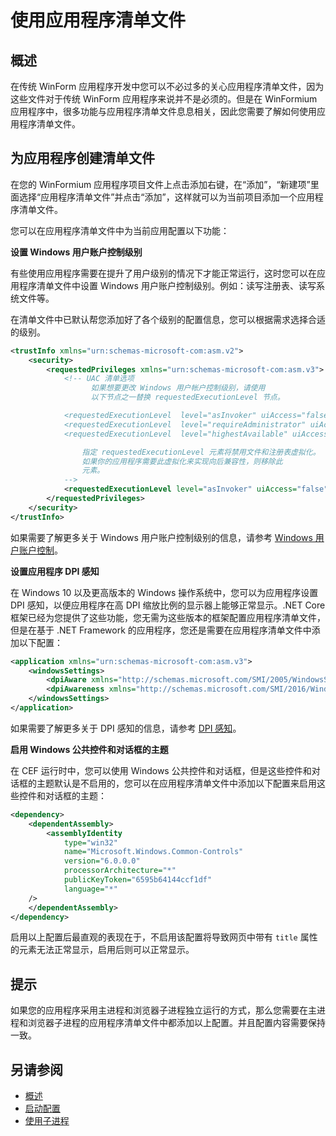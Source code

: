 # 使用应用程序清单文件

## 概述

在传统 WinForm 应用程序开发中您可以不必过多的关心应用程序清单文件，因为这些文件对于传统 WinForm 应用程序来说并不是必须的。但是在 WinFormium 应用程序中，很多功能与应用程序清单文件息息相关，因此您需要了解如何使用应用程序清单文件。

## 为应用程序创建清单文件

在您的 WinFormium 应用程序项目文件上点击添加右键，在“添加”，“新建项”里面选择“应用程序清单文件”并点击“添加”，这样就可以为当前项目添加一个应用程序清单文件。

您可以在应用程序清单文件中为当前应用配置以下功能：

**设置 Windows 用户账户控制级别**

有些使用应用程序需要在提升了用户级别的情况下才能正常运行，这时您可以在应用程序清单文件中设置 Windows 用户账户控制级别。例如：读写注册表、读写系统文件等。

在清单文件中已默认帮您添加好了各个级别的配置信息，您可以根据需求选择合适的级别。

```xml
<trustInfo xmlns="urn:schemas-microsoft-com:asm.v2">
    <security>
        <requestedPrivileges xmlns="urn:schemas-microsoft-com:asm.v3">
            <!-- UAC 清单选项
                  如果想要更改 Windows 用户帐户控制级别，请使用
                  以下节点之一替换 requestedExecutionLevel 节点。

            <requestedExecutionLevel  level="asInvoker" uiAccess="false" />
            <requestedExecutionLevel  level="requireAdministrator" uiAccess="false" />
            <requestedExecutionLevel  level="highestAvailable" uiAccess="false" />

                指定 requestedExecutionLevel 元素将禁用文件和注册表虚拟化。
                如果你的应用程序需要此虚拟化来实现向后兼容性，则移除此
                元素。
            -->
            <requestedExecutionLevel level="asInvoker" uiAccess="false" />
        </requestedPrivileges>
    </security>
</trustInfo>
```

如果需要了解更多关于 Windows 用户账户控制级别的信息，请参考 [Windows 用户账户控制](https://docs.microsoft.com/zh-cn/windows/win32/secauthz/user-account-control)。

**设置应用程序 DPI 感知**

在 Windows 10 以及更高版本的 Windows 操作系统中，您可以为应用程序设置 DPI 感知，以便应用程序在高 DPI 缩放比例的显示器上能够正常显示。.NET Core 框架已经为您提供了这些功能，您无需为这些版本的框架配置应用程序清单文件，但是在基于 .NET Framework 的应用程序，您还是需要在应用程序清单文件中添加以下配置：

```xml
<application xmlns="urn:schemas-microsoft-com:asm.v3">
    <windowsSettings>
        <dpiAware xmlns="http://schemas.microsoft.com/SMI/2005/WindowsSettings">true</dpiAware>
        <dpiAwareness xmlns="http://schemas.microsoft.com/SMI/2016/WindowsSettings">PerMonitorV2</dpiAwareness>
    </windowsSettings>
</application>
```

如果需要了解更多关于 DPI 感知的信息，请参考 [DPI 感知](https://docs.microsoft.com/zh-cn/windows/win32/hidpi/dpi-awareness)。

**启用 Windows 公共控件和对话框的主题**

在 CEF 运行时中，您可以使用 Windows 公共控件和对话框，但是这些控件和对话框的主题默认是不启用的，您可以在应用程序清单文件中添加以下配置来启用这些控件和对话框的主题：

```xml
<dependency>
    <dependentAssembly>
        <assemblyIdentity
            type="win32"
            name="Microsoft.Windows.Common-Controls"
            version="6.0.0.0"
            processorArchitecture="*"
            publicKeyToken="6595b64144ccf1df"
            language="*"
    />
    </dependentAssembly>
</dependency>
```

启用以上配置后最直观的表现在于，不启用该配置将导致网页中带有 `title` 属性的元素无法正常显示，启用后则可以正常显示。

## 提示

如果您的应用程序采用主进程和浏览器子进程独立运行的方式，那么您需要在主进程和浏览器子进程的应用程序清单文件中都添加以上配置。并且配置内容需要保持一致。

## 另请参阅

- [概述](概述.md)
- [启动配置](./启动配置.md)
- [使用子进程](./使用子进程.md)

